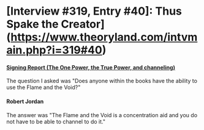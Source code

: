 # [Interview #319, Entry #40]: Thus Spake the Creator](https://www.theoryland.com/intvmain.php?i=319#40)

#### [Signing Report (The One Power, the True Power, and channeling)](http://www.oocities.org/area51/stargate/8513/creator-op-tp.htm)

The question I asked was "Does anyone within the books have the ability to use the Flame and the Void?"

#### Robert Jordan

The answer was "The Flame and the Void is a concentration aid and you do not have to be able to channel to do it."

